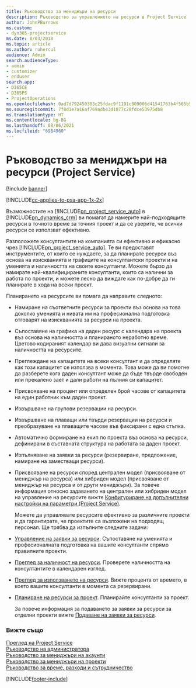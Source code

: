 ```yaml
---
title: Ръководство за мениджъри на ресурси
description: Ръководство за управлението на ресурси в Project Service
author: JohnPBurrows
ms.custom:
- dyn365-projectservice
ms.date: 8/03/2018
ms.topic: article
ms.author: ruhercul
audience: Admin
search.audienceType:
- admin
- customizer
- enduser
search.app:
- D365CE
- D365PS
- ProjectOperations
ms.openlocfilehash: 0ad7d792450303c25fdac9f1191c809006d41541763b4f565b55abfa6da58a0a
ms.sourcegitcommit: 7f8d1e7a16af769adb43d1877c28fdce53975db8
ms.translationtype: HT
ms.contentlocale: bg-BG
ms.lasthandoff: 08/06/2021
ms.locfileid: "6984960"
---
```

# <a name="resource-manager-guide-project-service"></a>Ръководство за мениджъри на ресурси (Project Service)

[!include [banner](../includes/psa-now-project-operations.md)]

[!INCLUDE[cc-applies-to-psa-app-1x-2x](../includes/cc-applies-to-psa-app-1x-2x.md)]

Възможностите на [!INCLUDE[pn_project_service_auto](../includes/pn-project-service-auto.md)] в [!INCLUDE[pn_dynamics_crm](../includes/pn-dynamics-crm.md)] ви помагат да намерите най-подходящите ресурси в точното време за точния проект и да се уверите, че всички ресурси се използват ефективно.  
  
 Разположете консултантите на компанията си ефективно и ефикасно чрез [!INCLUDE[pn_project_service_auto](../includes/pn-project-service-auto.md)]. Те ви предоставят инструментите, от които се нуждаете, за да планирате ресурси въз основа на изискванията и графиците на консултантски проекти и на уменията и наличността на своите консултанти. Можете бързо да намирате най-квалифицираните консултанти, които са налични за работа по проекти, и можете лесно да виждате как по-добре да ги планирате в хода на всеки проект.  
  
 Планирането на ресурсите ви помага да направите следното:  
  
- Намиране на съответните ресурси за проекти въз основа на това доколко уменията и нивата им на професионална подготовка отговарят на изискванията за ресурси на проекта.  
  
- Съпоставяне на графика на даден ресурс с календара на проекта въз основа на наличността и планираното неработно време. Цветово кодираният календар ви дава визуални сигнали за наличността на ресурсите.  
  
- Преглеждане на капацитета на всеки консултант и да определяте как този капацитет се използва в момента. Това може да ви помогне да разберете кога даден консултант може да бъде твърде свободен или прекалено зает и дали работи на пълния си капацитет.  
  
- Присвояване на процент или определен брой часове от капацитета на един работник към даден проект.  
  
- Извършване на групови резервации на ресурси.  
  
- Извършване на плаващи или твърди резервации на ресурси и преобразуване на плаващите часове във фиксирани с една стъпка.  
  
- Автоматично формиране на екип по проекта въз основа на ресурси, дефинирани в съставната структура на работата за даден проект.  
  
- Изпълняване на заявки за ресурси (резервиране, предложение, намиране на заместващи ресурси).  
  
- Присвояване на ресурси според централен модел (присвояване от мениджър на ресурса) или хибриден модел (присвояване от мениджър на ресурса и от други мениджъри). За повече информация относно задаването на централен или хибриден модел на управление на ресурсите вижте [Конфигуриране на допълнителни настройки на параметри (Project Service)](../psa/configure-additional-parameters-settings.md).  
  
  Можете да управлявате ресурсите ефективно за различните проекти и да гарантирате, че проектите са възложени на подходящ персонал. Ще трябва да изпълните следните задачи:  
  
- [Управление на заявки за ресурси](../psa/manage-resource-requests.md). Съпоставяне на уменията и професионалната подготовка на вашите консултанти спрямо правилните проекти.  
  
- [Преглед за наличност на ресурси](../psa/view-resource-availability.md). Проверете наличността на консултантите в календарен изглед.  
  
- [Преглед за използването на ресурси](../psa/view-resource-utilization.md). Вижте процента от времето, в което вашите консултанти в момента са резервирани.  
  
- [Планиране на ресурси за проект](../psa/schedule-resources-project.md). Планирайте консултанти за проект.  
  
  За повече информация за подаването за заявки за ресурси за отделни проекти вижте [Подаване на заявки за ресурси](../psa/submit-resource-requests.md).  
  
### <a name="see-also"></a>Вижте също  
 [Преглед на Project Service](../psa/overview.md)   
 [Ръководство на администратора](../psa/admin-guide.md)   
 [Ръководство за мениджъри на акаунти](../psa/account-manager-guide.md)   
 [Ръководство за мениджъри на проекти](../psa/project-manager-guide.md)   
 [Ръководство за време, разходи и сътрудничество](../psa/time-expense-collaboration-guide.md)


[!INCLUDE[footer-include](../includes/footer-banner.md)]